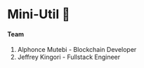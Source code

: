 
# Mini-Util :money_with_wings:

#### Team
 1. Alphonce Mutebi - Blockchain Developer
 2. Jeffrey Kingori - Fullstack Engineer


